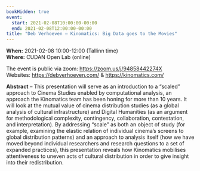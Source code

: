 ```yaml
---
bookHidden: true
event:
  start: 2021-02-08T10:00:00-00:00
  end: 2021-02-08T12:00:00-00:00
title: "Deb Verhoeven – Kinomatics: Big Data goes to the Movies"
---
```


**When:** 2021-02-08 10:00-12:00 (Tallinn time)  
**Where:** CUDAN Open Lab (online)  

The event is public via zoom: https://zoom.us/j/94858442274X  
Websites: https://debverhoeven.com/ & https://kinomatics.com/ 

<!--more-->
**Abstract** – This presentation will serve as an introduction to a “scaled” approach to Cinema Studies enabled by computational analysis, an approach the Kinomatics team has been honing for more than 10 years. It  will look at the mutual value of cinema distribution studies (as a global analysis of cultural infrastructure) and Digital Humanities (as an argument for methodological complexity, contingency, collaboration, contestation, and interpretation). By addressing “scale” as both an object of study (for example, examining the elastic relation of individual cinema’s screens to global distribution patterns) and an approach to analysis itself (how we have moved beyond individual researchers and research questions to a set of expanded practices), this presentation reveals how Kinomatics mobilises attentiveness to uneven acts of cultural distribution in order to give insight into their redistribution.